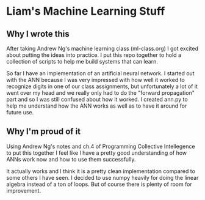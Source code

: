 Liam's Machine Learning Stuff
=============================

Why I wrote this
----------------

After taking Andrew Ng's machine learning class (ml-class.org) I got excited about putting the ideas
into practice. I put this repo together to hold a collection of scripts to help me build systems
that can learn.

So far I have an implementation of an artificial neural network. I started out with the ANN because
I was very impressed with how well it worked to recognize digits in one of our class assignments, but 
unfortunately a lot of it went over my head and we really only had to do the "forward propagation" 
part and so I was still confused about how it worked. I created ann.py to help me understand how the
ANN works as well as to have it around for future use.

Why I'm proud of it
-------------------

Using Andrew Ng's notes and ch.4 of Programming Collective Intellegence to put this together I feel 
like I have a pretty good understanding of how ANNs work now and how to use them successfully.  

It actually works and I think it is a pretty clean implementation compared to some others I have seen.
I decided to use numpy heavily for doing the linear algebra instead of a ton of loops. But of course
there is plenty of room for improvement.
